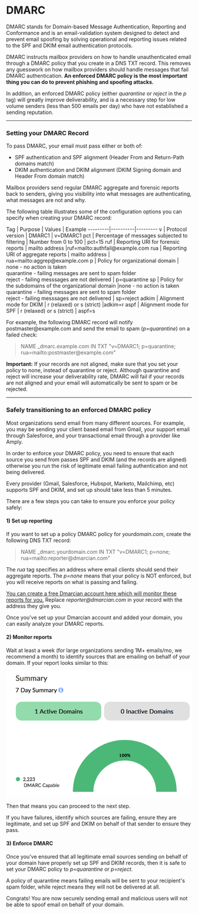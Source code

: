 # DMARC

DMARC stands for Domain-based Message Authentication, Reporting and Conformance and is an email-validation system designed to detect and prevent email spoofing by solving operational and reporting issues related to the SPF and DKIM email authentication protocols.

DMARC instructs mailbox providers on how to handle unauthenticated email through a DMARC policy that you create in a DNS TXT record. This removes any guesswork on how mailbox providers should handle messages that fail DMARC authentication. **An enforced DMARC policy is the most important thing you can do to prevent phishing and spoofing attacks.**

In addition, an enforced DMARC policy (either *quarantine* or *reject* in the *p* tag) will greatly improve deliverability, and is a necessary step for low volume senders (less than 500 emails per day) who have not established a sending reputation.

****

### Setting your DMARC Record

To pass DMARC, your email must pass either or both of:

- SPF authentication and SPF alignment (Header From and Return-Path domains match)
- DKIM authentication and DKIM alignment (DKIM Signing domain and Header From domain match)

Mailbox providers send regular DMARC aggregate and forensic reports back to senders, giving you visibility into what messages are authenticating, what messages are not and why.

The following table illustrates some of the configuration options you can specify when creating your DMARC record:


Tag | Purpose | Values | Example
---------|----------|---------
 v | Protocol version | DMARC1 | v=DMARC1
 pct | Percentage of messages subjected to filtering | Number from 0 to 100 | pct=15
 ruf | Reporting URI for forensic reports | mailto address |ruf=mailto:authfail&commat;example.com
 rua | Reporting URI of aggregate reports | mailto address | rua=mailto:aggrep&commat;example.com
 p | Policy for organizational domain | none - no action is taken<br/>quarantine - failing messages are sent to spam folder<br/>reject - failing messsages are not delivered | p=quarantine
 sp | Policy for the subdomains of the organizational domain |none - no action is taken<br/>quarantine - failing messages are sent to spam folder<br/>reject - failing messsages are not delivered  | sp=reject
 adkim | Alignment mode for DKIM | r (relaxed) or s (strict) |adkim=r
 aspf | Alignment mode for SPF | r (relaxed) or s (strict) | aspf=s


For example, the following DMARC record will notify postmaster&commat;example.com and send the email to spam (*p=quarantine*) on a failed check:

> NAME _dmarc.example.com IN TXT  "v=DMARC1; p=quarantine; rua=mailto:postmaster&commat;example.com"

**Important:** If your records are not aligned, make sure that you set your policy to none, instead of quarantine or reject. Although quarantine and reject will increase your deliverability rate, DMARC will fail if your records are not aligned and your email will automatically be sent to spam or be rejected.

***

### Safely transitioning to an enforced DMARC policy

Most organizations send email from many different sources. For example, you may be sending your client based email from Gmail, your support email through Salesforce, and your transactional email through a provider like Amply.

In order to enforce your DMARC policy, you need to ensure that each source you send from passes SPF and DKIM (and the records are aligned) otherwise you run the risk of legitimate email failing authentication and not being delivered.

Every provider (Gmail, Salesforce, Hubspot, Marketo, Mailchimp, etc) supports SPF and DKIM, and set up should take less than 5 minutes.

There are a few steps you can take to ensure you enforce your policy safely:

#### 1) Set up reporting

If you want to set up a policy DMARC policy for *yourdomain.com*, create the following DNS TXT record:

> NAME _dmarc.yourdomain.com IN TXT  "v=DMARC1; p=none; rua=mailto:reporter&commat;dmarcian.com"

The *rua* tag specifies an address where email clients should send their aggregate reports. The *p=none* means that your policy is NOT enforced, but you will receive reports on what is passing and failing.

[You can create a free Dmarcian account here which will monitor these reports for you.](https://dmarcian.com/) Replace *reporter&commat;dmarcian.com* in your record with the address they give you.

Once you've set up your Dmarcian account and added your domain, you can easily analyze your DMARC reports.

#### 2) Monitor reports

Wait at least a week (for large organizations sending 1M+ emails/mo, we recommend a month) to identify sources that are emailing on behalf of your domain. If your report looks similar to this:

![Dmarcian](../../assets/images/dmarcian.png)

Then that means you can proceed to the next step.

If you have failures, identify which sources are failing, ensure they are legitimate, and set up SPF and DKIM on behalf of that sender to ensure they pass.

#### 3) Enforce DMARC

Once you've ensured that all legitimate email sources sending on behalf of your domain have properly set up SPF and DKIM records, then it is safe to set your DMARC policy to *p=quarantine* or *p=reject*.

A policy of quarantine means failing emails will be sent to your recipient's spam folder, while reject means they will not be delivered at all.

Congrats! You are now securely sending email and malicious users will not be able to spoof email on behalf of your domain.
